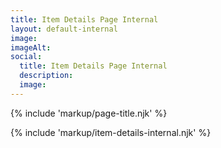 ```yaml
---
title: Item Details Page Internal
layout: default-internal
image: 
imageAlt: 
social:
  title: Item Details Page Internal
  description:
  image:
---
```


{% include 'markup/page-title.njk' %}

{% include 'markup/item-details-internal.njk' %}

